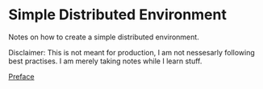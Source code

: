 # Simple Distributed Environment
Notes on how to create a simple distributed environment.

Disclaimer: This is not meant for production, I am not nessesarly following best practises. I am merely taking notes while I learn stuff.

[Preface](./preface.md)
